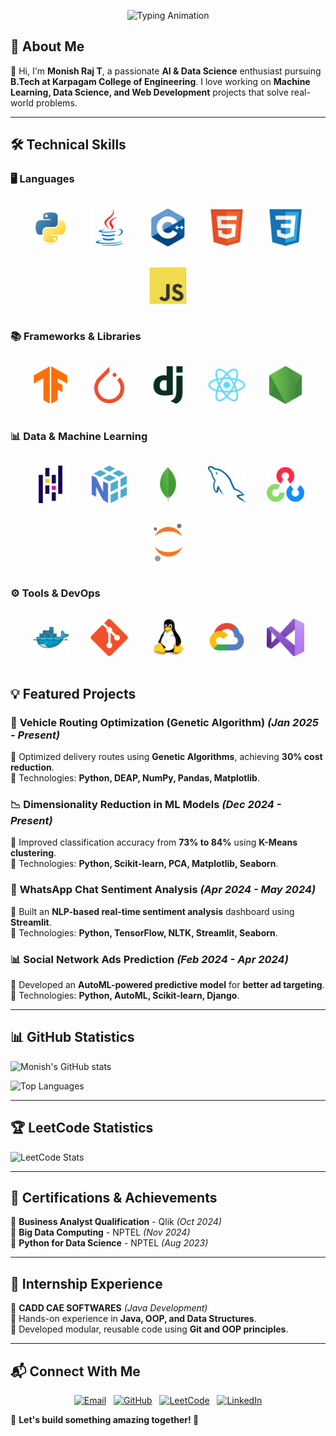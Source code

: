    
<p align="center">
  <img src="https://readme-typing-svg.demolab.com?font=Fira+Code&weight=500&size=28&duration=1500&pause=800&color=F7B801&background=000000&center=true&width=700&lines=Hey!!!I'm+Monish+Raj+T;ML+%26+DL+Enthusiast+%7C+Full+Stack+Developer;Let's+Build+Together!+🚀" alt="Typing Animation">
</p>






## 🌟 About Me  

👋 Hi, I'm **Monish Raj T**, a passionate **AI & Data Science** enthusiast pursuing **B.Tech at Karpagam College of Engineering**. I love working on **Machine Learning, Data Science, and Web Development** projects that solve real-world problems.  



---  

## 🛠 Technical Skills  

### 🖥️ Languages  
<p align="center">
  <img src="https://raw.githubusercontent.com/devicons/devicon/master/icons/python/python-original.svg" alt="Python" width="60" height="60" style="margin: 15px;"/>
  <img src="https://raw.githubusercontent.com/devicons/devicon/master/icons/java/java-original.svg" alt="Java" width="60" height="60" style="margin: 15px;"/>
  <img src="https://raw.githubusercontent.com/devicons/devicon/master/icons/cplusplus/cplusplus-original.svg" alt="C++" width="60" height="60" style="margin: 15px;"/>
  <img src="https://raw.githubusercontent.com/devicons/devicon/master/icons/html5/html5-original.svg" alt="HTML5" width="60" height="60" style="margin: 15px;"/>
  <img src="https://raw.githubusercontent.com/devicons/devicon/master/icons/css3/css3-original.svg" alt="CSS3" width="60" height="60" style="margin: 15px;"/>
  <img src="https://raw.githubusercontent.com/devicons/devicon/master/icons/javascript/javascript-original.svg" alt="JavaScript" width="60" height="60" style="margin: 15px;"/>
</p>

 
### 📚 Frameworks & Libraries  
<p align="center">
  <img src="https://raw.githubusercontent.com/devicons/devicon/master/icons/tensorflow/tensorflow-original.svg" alt="TensorFlow" width="60" height="60" style="margin: 15px;"/>
  <img src="https://raw.githubusercontent.com/devicons/devicon/master/icons/pytorch/pytorch-original.svg" alt="PyTorch" width="60" height="60" style="margin: 15px;"/>
  <img src="https://raw.githubusercontent.com/devicons/devicon/master/icons/django/django-plain.svg" alt="Django" width="60" height="60" style="margin: 15px;"/>
 
  <img src="https://raw.githubusercontent.com/devicons/devicon/master/icons/react/react-original.svg" alt="React" width="60" height="60" style="margin: 15px;"/>
  <img src="https://raw.githubusercontent.com/devicons/devicon/master/icons/nodejs/nodejs-original.svg" alt="Node.js" width="60" height="60" style="margin: 15px;"/>
</p>

### 📊 Data & Machine Learning  
<p align="center">
  <img src="https://raw.githubusercontent.com/devicons/devicon/master/icons/pandas/pandas-original.svg" alt="Pandas" width="60" height="60" style="margin: 15px;"/>
  <img src="https://raw.githubusercontent.com/devicons/devicon/master/icons/numpy/numpy-original.svg" alt="NumPy" width="60" height="60" style="margin: 15px;"/>
  <img src="https://raw.githubusercontent.com/devicons/devicon/master/icons/mongodb/mongodb-original.svg" alt="MongoDB" width="60" height="60" style="margin: 15px;"/>
  <img src="https://raw.githubusercontent.com/devicons/devicon/master/icons/mysql/mysql-original.svg" alt="MySQL" width="60" height="60" style="margin: 15px;"/>
  <img src="https://raw.githubusercontent.com/devicons/devicon/master/icons/opencv/opencv-original.svg" alt="OpenCV" width="60" height="60" style="margin: 15px;"/>
  <img src="https://raw.githubusercontent.com/devicons/devicon/master/icons/jupyter/jupyter-original.svg" alt="Jupyter" width="60" height="60" style="margin: 15px;"/>
</p>

### ⚙️ Tools & DevOps  
<p align="center">
  <img src="https://raw.githubusercontent.com/devicons/devicon/master/icons/docker/docker-original.svg" alt="Docker" width="60" height="60" style="margin: 15px;"/>
  <img src="https://raw.githubusercontent.com/devicons/devicon/master/icons/git/git-original.svg" alt="Git" width="60" height="60" style="margin: 15px;"/>
  <img src="https://raw.githubusercontent.com/devicons/devicon/master/icons/linux/linux-original.svg" alt="Linux" width="60" height="60" style="margin: 15px;"/>
  
  <img src="https://raw.githubusercontent.com/devicons/devicon/master/icons/googlecloud/googlecloud-original.svg" alt="Google Cloud" width="60" height="60" style="margin: 15px;"/>
  <img src="https://raw.githubusercontent.com/devicons/devicon/master/icons/visualstudio/visualstudio-original.svg" alt="VS Code" width="60" height="60" style="margin: 15px;"/>
</p>



## 💡 Featured Projects  

### 🚗 **Vehicle Routing Optimization (Genetic Algorithm)** *(Jan 2025 - Present)*  
📌 Optimized delivery routes using **Genetic Algorithms**, achieving **30% cost reduction**.  
📌 Technologies: **Python, DEAP, NumPy, Pandas, Matplotlib**.  

### 📉 **Dimensionality Reduction in ML Models** *(Dec 2024 - Present)*  
📌 Improved classification accuracy from **73% to 84%** using **K-Means clustering**.  
📌 Technologies: **Python, Scikit-learn, PCA, Matplotlib, Seaborn**.  

### 💬 **WhatsApp Chat Sentiment Analysis** *(Apr 2024 - May 2024)*  
📌 Built an **NLP-based real-time sentiment analysis** dashboard using **Streamlit**.  
📌 Technologies: **Python, TensorFlow, NLTK, Streamlit, Seaborn**.  

### 📊 **Social Network Ads Prediction** *(Feb 2024 - Apr 2024)*  
📌 Developed an **AutoML-powered predictive model** for **better ad targeting**.  
📌 Technologies: **Python, AutoML, Scikit-learn, Django**.  

---  

## 📊 GitHub Statistics  

![Monish's GitHub stats](https://github-readme-stats.vercel.app/api?username=MONISH-RAJ-T&show_icons=true&theme=radical)  

![Top Languages](https://github-readme-stats.vercel.app/api/top-langs/?username=MONISH-RAJ-T&layout=compact&theme=radical)  

---  

## 🏆 LeetCode Statistics  

![LeetCode Stats](https://leetcard.jacoblin.cool/monishraj2k5?theme=light&font=Baloo%20Tamma%202&ext=heatmap)  

---  

## 🐜 Certifications & Achievements  

🏅 **Business Analyst Qualification** - Qlik *(Oct 2024)*  
🏅 **Big Data Computing** - NPTEL *(Nov 2024)*  
🏅 **Python for Data Science** - NPTEL *(Aug 2023)*  

---  

## 🏢 Internship Experience  

💺 **CADD CAE SOFTWARES** *(Java Development)*  
📌 Hands-on experience in **Java, OOP, and Data Structures**.  
📌 Developed modular, reusable code using **Git and OOP principles**.  

---  
## 📬 Connect With Me  

<p align="center">
  <a href="mailto:monishraj2k5@gmail.com"><img src="https://img.shields.io/badge/Email-D14836?style=for-the-badge&logo=gmail&logoColor=white" alt="Email"></a> &nbsp;
  <a href="https://github.com/MONISH-RAJ-T" target="_blank"><img src="https://img.shields.io/badge/GitHub-181717?style=for-the-badge&logo=github&logoColor=white" alt="GitHub"></a> &nbsp;
  <a href="https://leetcode.com/u/monishraj2k5/" target="_blank"><img src="https://img.shields.io/badge/LeetCode-FFA116?style=for-the-badge&logo=leetcode&logoColor=black" alt="LeetCode"></a> &nbsp;
  <a href="https://www.linkedin.com/in/monish-raj-t/" target="_blank"><img src="https://img.shields.io/badge/LinkedIn-0A66C2?style=for-the-badge&logo=linkedin&logoColor=white" alt="LinkedIn"></a>  
</p> 

 

🌟 **Let's build something amazing together! 🚀**  
